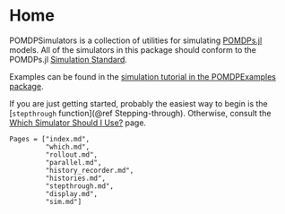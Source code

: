 # Home

POMDPSimulators is a collection of utilities for simulating [POMDPs.jl](https://github.com/JuliaPOMDP/POMDPs.jl) models. All of the simulators in this package should conform to the POMDPs.jl [Simulation Standard](http://juliapomdp.github.io/POMDPs.jl/latest/simulation/).

Examples can be found in the [simulation tutorial in the POMDPExamples package](https://github.com/JuliaPOMDP/POMDPExamples.jl/blob/master/notebooks/Running-Simulations.ipynb).

If you are just getting started, probably the easiest way to begin is the [`stepthrough` function](@ref Stepping-through). Otherwise, consult the [Which Simulator Should I Use?](@ref) page.

```@contents
Pages = ["index.md",
         "which.md",
         "rollout.md",
         "parallel.md",
         "history_recorder.md",
         "histories.md",
         "stepthrough.md",
         "display.md",
         "sim.md"]
```
